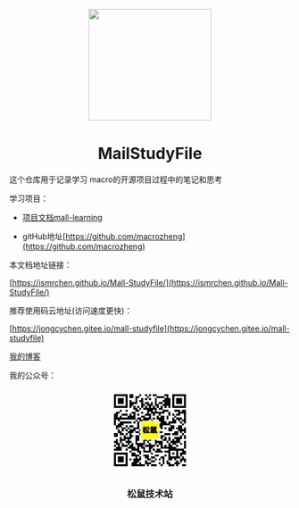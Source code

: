 <p align="center">
<img src="https://ss0.bdstatic.com/70cFvHSh_Q1YnxGkpoWK1HF6hhy/it/u=2481424715,2807309609&fm=26&gp=0.jpg" width="220" height="200"/>
</p>
<h1 align="center">MailStudyFile</h1>

这个仓库用于记录学习 macro的开源项目过程中的笔记和思考

学习项目：

- [项目文档mall-learning](http://www.macrozheng.com/#/README)

- gitHub地址[https://github.com/macrozheng](https://github.com/macrozheng)

本文档地址链接：

[https://ismrchen.github.io/Mall-StudyFile/](https://ismrchen.github.io/Mall-StudyFile/)

推荐使用码云地址(访问速度更快)：

[https://jongcychen.gitee.io/mall-studyfile](https://jongcychen.gitee.io/mall-studyfile)

[我的博客](https://blog.csdn.net/Dan1374219106)

我的公众号：

<p align="center">
<img src="wxgzh.jpg" width="150" height="150"/>
</p>
<h3 align="center">松鼠技术站</h1>



